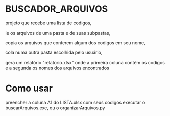# BUSCADOR_ARQUIVOS

projeto que recebe uma lista de codigos,

le os arquivos de uma pasta e de suas subpastas,

copia os arquivos que conterem algum dos codigos em seu nome, 

cola numa outra pasta escolhida pelo usuário,

gera um relatório "relatorio.xlsx" onde a primeira coluna contém os codigos e a segunda os nomes dos arquivos encontrados


# Como usar
preencher a coluna A1 do LISTA.xlsx com seus codigos
executar o buscarArquivos.exe, ou o organizarArquivos.py
